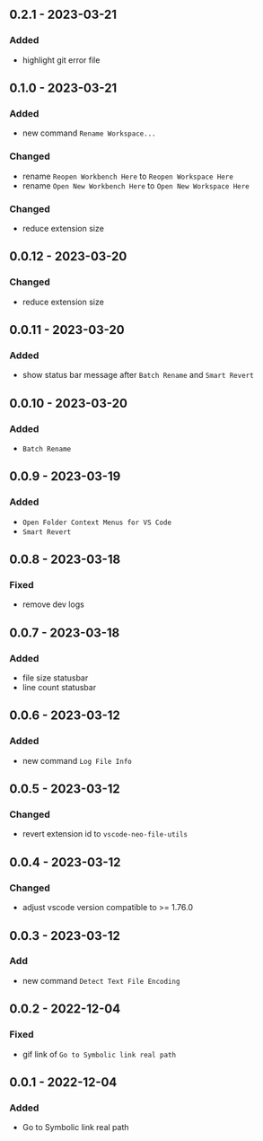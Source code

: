 <!-- https://keepachangelog.com/en/1.0.0/ -->

## 0.2.1 - 2023-03-21

### Added

- highlight git error file

## 0.1.0 - 2023-03-21

### Added

- new command `Rename Workspace...`

### Changed

- rename `Reopen Workbench Here` to `Reopen Workspace Here`
- rename `Open New Workbench Here` to `Open New Workspace Here`

### Changed

- reduce extension size

## 0.0.12 - 2023-03-20

### Changed

- reduce extension size

## 0.0.11 - 2023-03-20

### Added

- show status bar message after `Batch Rename` and `Smart Revert`

## 0.0.10 - 2023-03-20

### Added

- `Batch Rename`

## 0.0.9 - 2023-03-19

### Added

- `Open Folder Context Menus for VS Code`
- `Smart Revert`

## 0.0.8 - 2023-03-18

### Fixed

- remove dev logs

## 0.0.7 - 2023-03-18

### Added

- file size statusbar
- line count statusbar

## 0.0.6 - 2023-03-12

### Added

- new command `Log File Info`

## 0.0.5 - 2023-03-12

### Changed

- revert extension id to `vscode-neo-file-utils`

## 0.0.4 - 2023-03-12

### Changed

- adjust vscode version compatible to >= 1.76.0

## 0.0.3 - 2023-03-12

### Add

- new command `Detect Text File Encoding`

## 0.0.2 - 2022-12-04

### Fixed

- gif link of `Go to Symbolic link real path`

## 0.0.1 - 2022-12-04

### Added

- Go to Symbolic link real path

